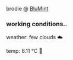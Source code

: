 brodie @ [BluMint](https://www.linkedin.com/company/blumint-io/)

<!--weather_start-->
### working conditions..

weather: few clouds ☁️

temp: 8.11 °C 🧥

<!--weather_end-->
